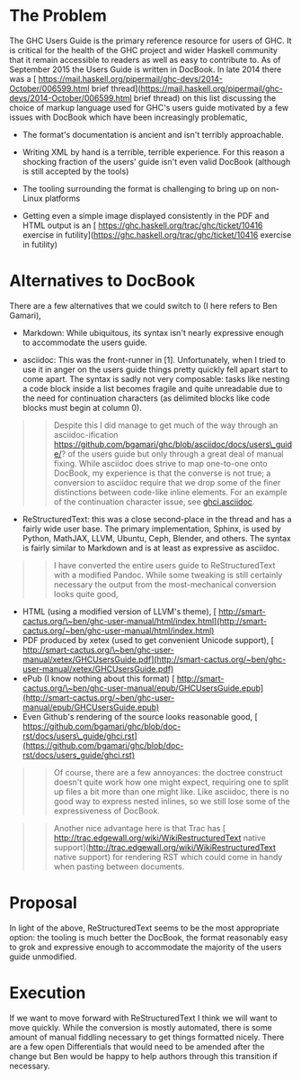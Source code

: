 # The Problem



The GHC Users Guide is the primary reference resource for users of GHC. It is critical for the health of the GHC project and wider Haskell community that it remain accessible to readers as well as easy to contribute to.
As of September 2015 the Users Guide is written in DocBook.
In late 2014 there was a [
https://mail.haskell.org/pipermail/ghc-devs/2014-October/006599.html brief thread](https://mail.haskell.org/pipermail/ghc-devs/2014-October/006599.html brief thread) on this list discussing the
choice of markup language used for GHC's users guide motivated by a few issues with DocBook which have been increasingly problematic,


- The format's documentation is ancient and isn't terribly approachable.

- Writing XML by hand is a terrible, terrible experience. For this reason a shocking fraction of the users' guide isn't even valid DocBook (although is still accepted by the tools)

- The tooling surrounding the format is challenging to bring up on non-Linux platforms

- Getting even a simple image displayed consistently in the PDF and HTML output is an [
  https://ghc.haskell.org/trac/ghc/ticket/10416 exercise in futility](https://ghc.haskell.org/trac/ghc/ticket/10416 exercise in futility)

# Alternatives to DocBook



There are a few alternatives that we could switch to (I here refers to Ben Gamari),


- Markdown: While ubiquitous, its syntax isn't nearly expressive enough to accommodate the users guide.

- asciidoc: This was the front-runner in \[1\]. Unfortunately, when I tried to use it in anger on the users guide things pretty quickly fell apart start to come apart. The syntax is sadly not very composable: tasks like nesting a code block inside a list becomes fragile and quite unreadable due to the need for continuation characters (as delimited blocks like code blocks must begin at column 0).


    


>
> >
> >
> > Despite this I did manage to get much of the way through an asciidoc-ification https://github.com/bgamari/ghc/blob/asciidoc/docs/users\_guide/? of the users guide but only through a great deal of manual fixing. While asciidoc does strive to map one-to-one onto DocBook, my experience is that the converse is not true; a conversion to asciidoc require that we drop some of the finer distinctions between code-like inline elements. For an example of the continuation character issue, see [
> > ghci.asciidoc](https://github.com/bgamari/ghc/blame/asciidoc/docs/users_guide/ghci.asciidoc#L2162).
> >
> >
>

- ReStructuredText: this was a close second-place in the thread and has a fairly wide user base. The primary implementation, Sphinx, is used by Python, MathJAX, LLVM, Ubuntu, Ceph, Blender, and others. The syntax is fairly similar to Markdown and is at least as expressive as asciidoc.

>
> >
> >
> > I have converted the entire users guide to ReStructuredText with a modified Pandoc. While some tweaking is still certainly necessary the output from the most-mechanical conversion looks quite good,
> >
> >
>

- HTML (using a modified version of LLVM's theme), [
  http://smart-cactus.org/\~ben/ghc-user-manual/html/index.html](http://smart-cactus.org/~ben/ghc-user-manual/html/index.html)
- PDF produced by xetex (used to get convenient Unicode support), [
  http://smart-cactus.org/\~ben/ghc-user-manual/xetex/GHCUsersGuide.pdf](http://smart-cactus.org/~ben/ghc-user-manual/xetex/GHCUsersGuide.pdf)
- ePub (I know nothing about this format) [
  http://smart-cactus.org/\~ben/ghc-user-manual/epub/GHCUsersGuide.epub](http://smart-cactus.org/~ben/ghc-user-manual/epub/GHCUsersGuide.epub)
- Even Github's rendering of the source looks reasonable good, [
  https://github.com/bgamari/ghc/blob/doc-rst/docs/users\_guide/ghci.rst](https://github.com/bgamari/ghc/blob/doc-rst/docs/users_guide/ghci.rst)

>
> >
> >
> > Of course, there are a few annoyances: the doctree construct doesn't quite work how one might expect, requiring one to split up files a bit more than one might like. Like asciidoc, there is no good way to express nested inlines, so we still lose some of the expressiveness of DocBook.
> >
> >
>

>
> >
> >
> > Another nice advantage here is that Trac has [
> > http://trac.edgewall.org/wiki/WikiRestructuredText native support](http://trac.edgewall.org/wiki/WikiRestructuredText native support) for rendering RST which could come in handy when pasting between documents.
> >
> >
>

# Proposal



In light of the above, ReStructuredText seems to be the most appropriate option: the tooling is much better the DocBook, the format reasonably easy to grok
and expressive enough to accommodate the majority of the users guide
unmodified.


# Execution



If we want to move forward with ReStructuredText I think we will want to
move quickly. While the conversion is mostly automated, there is some
amount of manual fiddling necessary to get things formatted nicely.
There are a few open Differentials that would need to be amended after
the change but Ben would be happy to help authors through this transition if
necessary.


